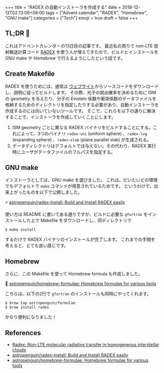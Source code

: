+++
title = "RADEX の自動インストーラを作成する"
date  = 2018-12-13T02:13:09+09:00
tags  = ["Advent calendar", "RADEX", "Homebrew", "GNU make"]
categories = ["Tech"]
emoji = true
draft = false
+++

## TL;DR :christmas_tree:

これはアドベントカレンダーの13日目の記事です。
最近私の周りで non-LTE 放射輸送計算コード [RADEX](https://personal.sron.nl/~vdtak/radex/index.shtml) を使う人が増えてきたので、ビルドとインストールを GNU make や Homebrew で行えるようにしたという話です。

## Create Makefile

RADEX を使うためには、通常は [ウェブサイト](https://personal.sron.nl/~vdtak/radex/index.shtml)からソースコードをダウンロードし、説明に従ってビルドします。
その際、光子の脱出確率を決めるために ISM の geometry を与えたり、分子の Einstein 係数や衝突係数のデータファイルを格納するためのディレクトリを指定したりする必要があり、自動インストーラを作成するのには向いていないツールです。
そこで、これらを以下の通りに解決することで、インストーラを作成していくことにします。

1. ISM geometry ごとに異なる RADEX バイナリをビルドすることにする。これによって、3つのバイナリ `radex-uni` (uniform sphere) 、`radex-lvg` (expanding sphere) 、`radex-slab` (plane parallel slab) が生成される。
1. データディレクトリはデフォルトでは与えない。その代わり、RADEX 実行時にユーザがデータファイルのフルパスを指定する。

## GNU make

インストーラとしては、GNU make を選びました。
これは、だいたいどの環境でもデフォルトで `make` コマンドが用意されているためです。
というわけで、出来上がったものを以下で公開しました。

:zap: [astropenguin/radex\-install: Build and Install RADEX easily](https://github.com/astropenguin/radex-install)

使い方は README に書いてある通りですが、ビルドに必要な `gfortran` をインストールした上で Makefile をダウンロードし、同ディレクトリで

```shell
$ make install
```

するだけで RADEX バイナリのインストールが完了します。
これまでの手間を考えると、とても良い感じです。

## Homebrew

さらに、この Makefile を使って Homebrew formula も作成しました。

:beer: [astropenguin/homebrew\-formulae: Homebrew formulae for various tools](https://github.com/astropenguin/homebrew-formulae)

こちらは、以下の2行で `gfortran` のインストールも同時にやってくれます。

```shell
$ brew tap astropenguin/formulae
$ brew install radex
```

かなり便利になりました！

## References

+ [Radex: Non\-LTE molecular radiative transfer in homogeneous interstellar clouds](https://personal.sron.nl/~vdtak/radex/index.shtml)
+ [astropenguin/radex\-install: Build and Install RADEX easily](https://github.com/astropenguin/radex-install)
+ [astropenguin/homebrew\-formulae: Homebrew formulae for various tools](https://github.com/astropenguin/homebrew-formulae)
